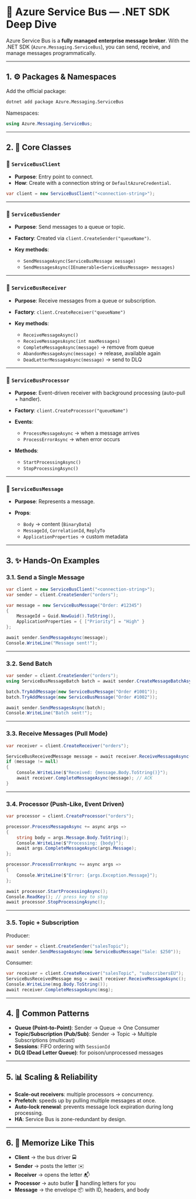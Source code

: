 # 📨 Azure Service Bus — .NET SDK Deep Dive

Azure Service Bus is a **fully managed enterprise message broker**. With the .NET SDK (`Azure.Messaging.ServiceBus`), you can send, receive, and manage messages programmatically.

---

## 1. ⚙️ Packages & Namespaces

Add the official package:

```bash
dotnet add package Azure.Messaging.ServiceBus
```

Namespaces:

```csharp
using Azure.Messaging.ServiceBus;
```

---

## 2. 🔑 Core Classes

### 🔹 `ServiceBusClient`

- **Purpose**: Entry point to connect.
- **How**: Create with a connection string or `DefaultAzureCredential`.

```csharp
var client = new ServiceBusClient("<connection-string>");
```

---

### 🔹 `ServiceBusSender`

- **Purpose**: Send messages to a queue or topic.
- **Factory**: Created via `client.CreateSender("queueName")`.
- **Key methods**:

  - `SendMessageAsync(ServiceBusMessage message)`
  - `SendMessagesAsync(IEnumerable<ServiceBusMessage> messages)`

---

### 🔹 `ServiceBusReceiver`

- **Purpose**: Receive messages from a queue or subscription.
- **Factory**: `client.CreateReceiver("queueName")`
- **Key methods**:

  - `ReceiveMessageAsync()`
  - `ReceiveMessagesAsync(int maxMessages)`
  - `CompleteMessageAsync(message)` → remove from queue
  - `AbandonMessageAsync(message)` → release, available again
  - `DeadLetterMessageAsync(message)` → send to DLQ

---

### 🔹 `ServiceBusProcessor`

- **Purpose**: Event-driven receiver with background processing (auto-pull + handler).
- **Factory**: `client.CreateProcessor("queueName")`
- **Events**:

  - `ProcessMessageAsync` → when a message arrives
  - `ProcessErrorAsync` → when error occurs

- **Methods**:

  - `StartProcessingAsync()`
  - `StopProcessingAsync()`

---

### 🔹 `ServiceBusMessage`

- **Purpose**: Represents a message.
- **Props**:

  - `Body` → content (`BinaryData`)
  - `MessageId`, `CorrelationId`, `ReplyTo`
  - `ApplicationProperties` → custom metadata

---

## 3. ✨ Hands-On Examples

### 3.1. Send a Single Message

```csharp
var client = new ServiceBusClient("<connection-string>");
var sender = client.CreateSender("orders");

var message = new ServiceBusMessage("Order: #12345")
{
    MessageId = Guid.NewGuid().ToString(),
    ApplicationProperties = { ["Priority"] = "High" }
};

await sender.SendMessageAsync(message);
Console.WriteLine("Message sent!");
```

---

### 3.2. Send Batch

```csharp
var sender = client.CreateSender("orders");
using ServiceBusMessageBatch batch = await sender.CreateMessageBatchAsync();

batch.TryAddMessage(new ServiceBusMessage("Order #1001"));
batch.TryAddMessage(new ServiceBusMessage("Order #1002"));

await sender.SendMessagesAsync(batch);
Console.WriteLine("Batch sent!");
```

---

### 3.3. Receive Messages (Pull Mode)

```csharp
var receiver = client.CreateReceiver("orders");

ServiceBusReceivedMessage message = await receiver.ReceiveMessageAsync();
if (message != null)
{
    Console.WriteLine($"Received: {message.Body.ToString()}");
    await receiver.CompleteMessageAsync(message); // ACK
}
```

---

### 3.4. Processor (Push-Like, Event Driven)

```csharp
var processor = client.CreateProcessor("orders");

processor.ProcessMessageAsync += async args =>
{
    string body = args.Message.Body.ToString();
    Console.WriteLine($"Processing: {body}");
    await args.CompleteMessageAsync(args.Message);
};

processor.ProcessErrorAsync += async args =>
{
    Console.WriteLine($"Error: {args.Exception.Message}");
};

await processor.StartProcessingAsync();
Console.ReadKey(); // press key to stop
await processor.StopProcessingAsync();
```

---

### 3.5. Topic + Subscription

Producer:

```csharp
var sender = client.CreateSender("salesTopic");
await sender.SendMessageAsync(new ServiceBusMessage("Sale: $250"));
```

Consumer:

```csharp
var receiver = client.CreateReceiver("salesTopic", "subscribersEU");
ServiceBusReceivedMessage msg = await receiver.ReceiveMessageAsync();
Console.WriteLine(msg.Body.ToString());
await receiver.CompleteMessageAsync(msg);
```

---

## 4. 🔄 Common Patterns

- **Queue (Point-to-Point)**: Sender → Queue → One Consumer
- **Topic/Subscription (Pub/Sub)**: Sender → Topic → Multiple Subscriptions (multicast)
- **Sessions**: FIFO ordering with `SessionId`
- **DLQ (Dead Letter Queue)**: for poison/unprocessed messages

---

## 5. 📊 Scaling & Reliability

- **Scale-out receivers**: multiple processors → concurrency.
- **Prefetch**: speeds up by pulling multiple messages at once.
- **Auto-lock renewal**: prevents message lock expiration during long processing.
- **HA**: Service Bus is zone-redundant by design.

---

## 6. 🧠 Memorize Like This

- **Client** → the bus driver 🚍
- **Sender** → posts the letter ✉️
- **Receiver** → opens the letter 📬
- **Processor** → auto butler 🤵 handling letters for you
- **Message** → the envelope 📦 with ID, headers, and body
